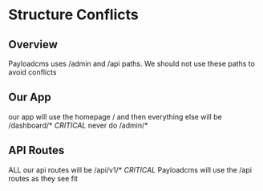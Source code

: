 # Structure Conflicts

## Overview

Payloadcms uses /admin and /api paths.
We should not use these paths to avoid conflicts

## Our App
our app will use the homepage /
and then everything else will be /dashboard/*
*CRITICAL* never do /admin/*

## API Routes
ALL our api routes will be /api/v1/*
*CRITICAL* Payloadcms will use the /api routes as they see fit